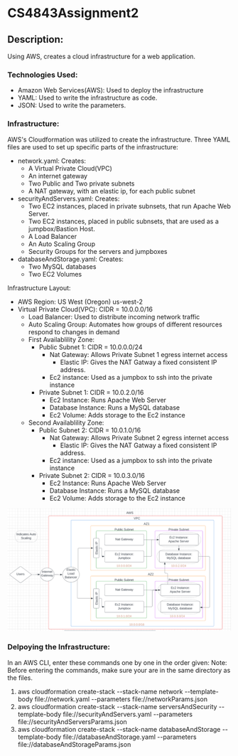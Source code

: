 # CS4843Assignment2
## Description:
Using AWS, creates a cloud infrastructure for a web application. 
### Technologies Used:
- Amazon Web Services(AWS): Used to deploy the infrastructure
- YAML: Used to write the infrastructure as code.
- JSON: Used to write the parameters.

### Infrastructure:
AWS's Cloudformation was utilized to create the infrastructure.
Three YAML files are used to set up specific parts of the infrastructure:
- network.yaml:
    Creates:
    - A Virtual Private Cloud(VPC)
    - An internet gateway
    - Two Public and Two private subnets
    - A NAT gateway, with an elastic ip, for each public subnet
- securityAndServers.yaml:
    Creates:
    - Two EC2 instances, placed in private subnsets, that run Apache Web Server.
    - Two EC2 instances, placed in public subnsets, that are used as a jumpbox/Bastion Host.
    - A Load Balancer
    - An Auto Scaling Group
    - Security Groups for the servers and jumpboxes
- databaseAndStorage.yaml:
    Creates:
    - Two MySQL databases
    - Two EC2 Volumes

Infrastructure Layout:
- AWS Region: US West (Oregon) us-west-2
- Virtual Private Cloud(VPC): CIDR = 10.0.0.0/16
    - Load Balancer: Used to distribute incoming network traffic
    - Auto Scaling Group: Automates how groups of different resources respond to changes in demand
    - First Availablility Zone:
        - Public Subnet 1: CIDR = 10.0.0.0/24
            - Nat Gateway: Allows Private Subnet 1 egress internet access
                - Elastic IP: Gives the NAT Gatway a fixed consistent IP address. 
            - Ec2 instance: Used as a jumpbox to ssh into the private instance
        - Private Subnet 1: CIDR = 10.0.2.0/16
            - Ec2 Instance: Runs Apache Web Server
            - Database Instance: Runs a MySQL database
            - Ec2 Volume: Adds storage to the Ec2 instance
    - Second Availablility Zone:
        - Public Subnet 2: CIDR = 10.0.1.0/16
            - Nat Gateway: Allows Private Subnet 2 egress internet access
                - Elastic IP: Gives the NAT Gatway a fixed consistent IP address. 
            - Ec2 instance: Used as a jumpbox to ssh into the private instance
        - Private Subnet 2: CIDR = 10.0.3.0/16
            - Ec2 Instance: Runs Apache Web Server
            - Database Instance: Runs a MySQL database
            - Ec2 Volume: Adds storage to the Ec2 instance

![Cloud Infrastructure](cloudInfrastructure.png)

### Delpoying the Infrastructure:
In an AWS CLI, enter these commands one by one in the order given: 
Note: Before entering the commands, make sure your are in the same directory as the files.
1. aws cloudformation create-stack --stack-name network --template-body file://network.yaml --parameters file://networkParams.json
2. aws cloudformation create-stack --stack-name serversAndSecurity --template-body file://securityAndServers.yaml --parameters file://securityAndServersParams.json
3. aws cloudformation create-stack --stack-name databaseAndStorage --template-body file://databaseAndStorage.yaml --parameters file://databaseAndStorageParams.json
